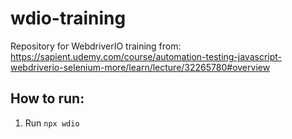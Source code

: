 # wdio-training

Repository for WebdriverIO training from: https://sapient.udemy.com/course/automation-testing-javascript-webdriverio-selenium-more/learn/lecture/32265780#overview

## How to run:

1. Run `npx wdio`
